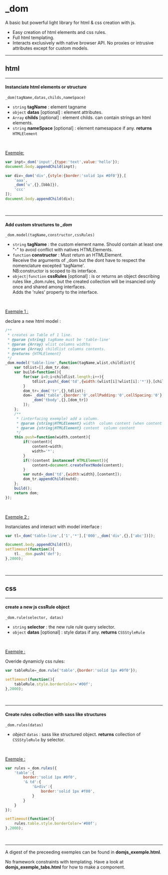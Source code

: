 

# _dom

A basic but powerful light library for html &amp; css creation with js.

+ Easy creation of html elements and css rules.
+ Full html templating.
+ Interacts exclusively with native browser API.
No proxies or intrusive attributes except for custom models.

<hr/>

## html

<hr/>

#### Instanciate html elements or structure


`_dom(tagName,datas,childs,nameSpace)`
+ `string` **tagName** : element tagname
+ `object` **datas** [optional] : element attributes.
+ `Array` **childs** [optional] : element childs. can contain strings an html elements.
+ `string` **nameSpace** [optional] : element namesapace if any.
**returns** `HTMLElement`

<br/>

<u>Exemple:</u>
```javascript
var inpt=_dom('input',{type:'text',value:'hello'});
document.body.appendChild(inpt);

var div=_dom('div',{style:{border:'solid 1px #0f0'}},[
	'aaa',
	_dom('u',{},[bbb]}),
	'ccc'
]);
document.body.appendChild(div);
```
<br/>
<hr/>


#### Add custom structures to *_dom*

`_dom.model(tagName,constructor,cssRules)`
+ `string` **tagName** : the custom element name.
Should contain at least one "-" to avoid conflict with natives HTMLElements.
+ `function` **constructor** : Must return an HTMLElement.<br/>
Receive the arguments of _dom but the dont have to respect the nomenclature excepted 'tagName'.<br/>
NB:constructor is scoped to its interface.
+ `object|function` **cssRules** [optional] : is or returns an object describing rules like _dom.rules,
but the created collection will be insancied only once and shared among interfaces.<br/>
Adds the 'rules' property to the interface.
<br/>

<u>Exemple 1 :</u>

declare a new html model :

```javascript
/**
 * creates an Table of 1 line.
 * @param {string} tagName must be 'table-line'
 * @param {Array} wlist columns widths
 * @param {Array} childlist columns contents.
 * @returns {HTMLElement}
 */
_dom.model('table-line',function(tagName,wlist,childlist){
	var tdlist=[],dom_tr,dom;
	var build=function(){
		for(var i=0;i<childlist.length;i++){
			tdlist.push(_dom('td',{width:(wlist[i]?wlist[i]:'*')},[childlist[i]]));
		}
		dom_tr=_dom('tr',{},tdlist);
		dom= _dom('table',{border:'0',cellPadding:'0',cellSpacing:'0'},[
			_dom('tbody',{},[dom_tr])
		]);
	};
	/**
	 * (interfacing exemple) add a column.
	 * @param {string|HTMLElement} width  column content (when content is not set) or width
	 * @param {string|HTMLElement} content  column content
	 */
	this.push=function(width,content){
		if(!content){
			content=width;
			width='*';
		}
		if(!(content instanceof HTMLElement)){
			content=document.createTextNode(content);
		}
		var nutd=_dom('td',{width:width},[content]);
		dom_tr.appendChild(nutd);
	};
	build();
	return dom;
});

```

<br/>

<u>Exemple 2 :</u>

Instanciates and interact with model interface :

```javascript
var tl=_dom('table-line',['1','*'],['000',_dom('div',{},['abc'])]);

document.body.appendChild(tl);
setTimeout(function(){
	tl.__dom.push('def');
},2000);

```
<br/>
<hr/>

## css

<hr/>

#### create a new js cssRule object

`_dom.rule(selector, datas)`
+ `string` **selector** : the new rule rule query selector.
+ `object` **datas** [optional] : style datas if any.
**returns** `CSSStyleRule`

<br/>

<u>Exemple :</u>

Overide dynamicly css rules:
```javascript
var tableRule=_dom.rule('table',{border:'solid 1px #0f0'});

setTimeout(function(){
	tableRule.style.borderColor='#00f';
},2000);

```
<br/>
<hr/>

#### Create rules collection with sass like structures


`_dom.rules(datas)`
+ *object* `datas` : sass like structured object.
**returns** collection of `CSSStyleRule` by selector.

<br/>

<u>Exemple :</u>
```javascript
var rules =_dom.rules({
	'table':{
		border:'solid 1px #0f0',
		'& td':{
			'&>div':{
				border:'solid 1px #f00',
			}
		}
	}
});

setTimeout(function(){
	rules.table.style.borderColor='#00f';
},2000);

```
<br/>
<hr/>

A digest of the preceeding exemples can be found in **domjs_exemple.html**.

No framework constraints with templating.
Have a look at **domjs_exemple_tabs.html** for how to make a component.
